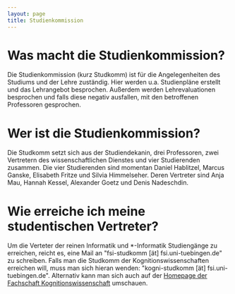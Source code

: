 ```yaml
---
layout: page
title: Studienkommission
---
```


# Was macht die Studienkommission?
Die Studienkommission (kurz Studkomm) ist für die Angelegenheiten des Studiums und der Lehre zuständig. Hier werden u.a. Studienpläne erstellt und das Lehrangebot besprochen. Außerdem werden Lehrevaluationen besprochen und falls diese negativ ausfallen, mit den betroffenen Professoren gesprochen.

# Wer ist die Studienkommission?
Die Studkomm setzt sich aus der Studiendekanin, drei Professoren, zwei Vertretern des wissenschaftlichen Dienstes und vier Studierenden zusammen. Die vier Studierenden sind momentan Daniel Hablitzel, Marcus Ganske, Elisabeth Fritze und Silvia Himmelseher. Deren Vertreter sind Anja Mau, Hannah Kessel, Alexander Goetz und Denis Nadeschdin.

# Wie erreiche ich meine studentischen Vertreter?
Um die Verteter der reinen Informatik und *-Informatik Studiengänge zu erreichen, reicht es, eine Mail an "fsi-studkomm [ät] fsi.uni-tuebingen.de" zu schreiben.
Falls man die Studkomm der Kognitionswissenschaften erreichen will, muss man sich hieran wenden: "kogni-studkomm [ät] fsi.uni-tuebingen.de". Alternativ kann man sich auch auf der [Homepage der Fachschaft Kognitionswissenschaft](https://www.fs-kogni.uni-tuebingen.de/) umschauen.
